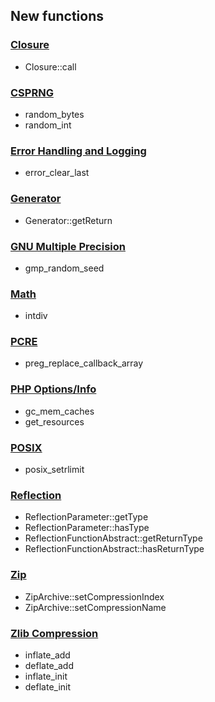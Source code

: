 New functions
-------------

### <a href="/class/closure.html" class="link">Closure</a>

-   <span class="simpara"> <span class="methodname">Closure::call</span>
    </span>

### <a href="/book/csprng.html" class="link">CSPRNG</a>

-   <span class="simpara"> <span class="function">random\_bytes</span>
    </span>
-   <span class="simpara"> <span class="function">random\_int</span>
    </span>

### <a href="/book/errorfunc.html" class="link">Error Handling and Logging</a>

-   <span class="simpara"> <span
    class="function">error\_clear\_last</span> </span>

### <a href="/class/generator.html" class="link">Generator</a>

-   <span class="simpara"> <span
    class="methodname">Generator::getReturn</span> </span>

### <a href="/book/gmp.html" class="link">GNU Multiple Precision</a>

-   <span class="simpara"> <span
    class="function">gmp\_random\_seed</span> </span>

### <a href="/book/math.html" class="link">Math</a>

-   <span class="simpara"> <span class="function">intdiv</span> </span>

### <a href="/book/pcre.html" class="link">PCRE</a>

-   <span class="simpara"> <span
    class="function">preg\_replace\_callback\_array</span> </span>

### <a href="/book/info.html" class="link">PHP Options/Info</a>

-   <span class="simpara"> <span class="function">gc\_mem\_caches</span>
    </span>
-   <span class="simpara"> <span class="function">get\_resources</span>
    </span>

### <a href="/book/posix.html" class="link">POSIX</a>

-   <span class="simpara"> <span
    class="function">posix\_setrlimit</span> </span>

### <a href="/book/reflection.html" class="link">Reflection</a>

-   <span class="simpara"> <span
    class="function">ReflectionParameter::getType</span> </span>
-   <span class="simpara"> <span
    class="function">ReflectionParameter::hasType</span> </span>
-   <span class="simpara"> <span
    class="function">ReflectionFunctionAbstract::getReturnType</span>
    </span>
-   <span class="simpara"> <span
    class="function">ReflectionFunctionAbstract::hasReturnType</span>
    </span>

### <a href="/book/zip.html" class="link">Zip</a>

-   <span class="simpara"> <span
    class="methodname">ZipArchive::setCompressionIndex</span> </span>
-   <span class="simpara"> <span
    class="methodname">ZipArchive::setCompressionName</span> </span>

### <a href="/book/zlib.html" class="link">Zlib Compression</a>

-   <span class="simpara"> <span class="function">inflate\_add</span>
    </span>
-   <span class="simpara"> <span class="function">deflate\_add</span>
    </span>
-   <span class="simpara"> <span class="function">inflate\_init</span>
    </span>
-   <span class="simpara"> <span class="function">deflate\_init</span>
    </span>
